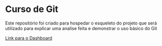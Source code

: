 # Curso de Git
Este repositório foi criado para hospedar o esqueleto do projeto que será utilizado para explicar uma analise feita e demonstrar o uso básico do Git

[Link para o Dashboard](https://viniciusfleal-cds-git-app-apdaex.streamlit.app/)
